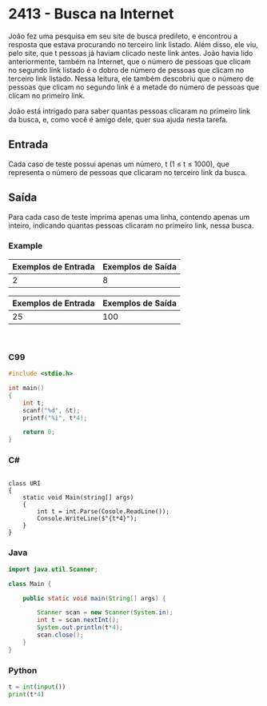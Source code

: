 # 2413 - Busca na Internet

João fez uma pesquisa em seu site de busca predileto, e encontrou a resposta que estava procurando no terceiro link listado. Além disso, ele viu, pelo site, que t pessoas já haviam clicado neste link antes. João havia lido anteriormente, também na Internet, que o número de pessoas que clicam no segundo link listado é o dobro de número de pessoas que clicam no terceiro link listado. Nessa leitura, ele também descobriu que o número de pessoas que clicam no segundo link é a metade do número de pessoas que clicam no primeiro link.

João está intrigado para saber quantas pessoas clicaram no primeiro link da busca, e, como você é amigo dele, quer sua ajuda nesta tarefa.

## Entrada

Cada caso de teste possui apenas um número, t (1 ≤ t ≤ 1000), que representa o número de pessoas que clicaram no terceiro link da busca.

## Saída

Para cada caso de teste imprima apenas uma linha, contendo apenas um inteiro, indicando quantas pessoas clicaram no primeiro link, nessa busca.

### Example

| **Exemplos de Entrada** | **Exemplos de Saída** |
| ----------------------- | --------------------- |
| 2                       | 8                     |

| **Exemplos de Entrada** | **Exemplos de Saída** |
| ----------------------- | --------------------- |
| 25                      | 100                   |

&nbsp;

### C99

```c
#include <stdio.h>

int main()
{
    int t;
    scanf("%d", &t);
    printf("%i", t*4);

    return 0;
}
```

### C#

```csusing System;

class URI
{
    static void Main(string[] args)
    {
        int t = int.Parse(Cosole.ReadLine());
        Console.WriteLine($"{t*4}");
    }
}
```

### Java

```java
import java.util.Scanner;

class Main {

    public static void main(String[] args) {

        Scanner scan = new Scanner(System.in);
        int t = scan.nextInt();
        System.out.println(t*4);
        scan.close();
    }
}   
```

### Python

```python
t = int(input())
print(t*4)
```
